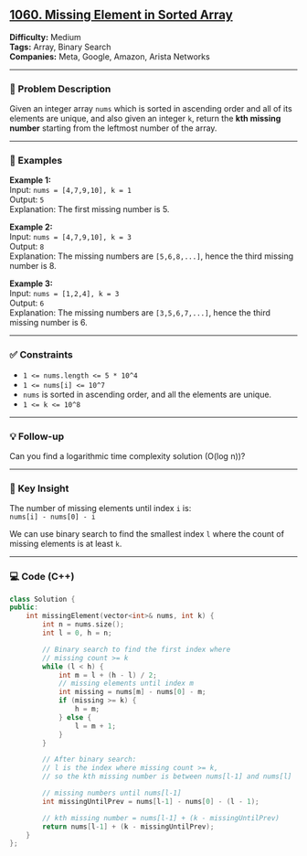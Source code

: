 ## [1060. Missing Element in Sorted Array](https://leetcode.com/problems/missing-element-in-sorted-array/)

**Difficulty:** Medium  
**Tags:** Array, Binary Search  
**Companies:** Meta, Google, Amazon, Arista Networks

---

### 📝 Problem Description

Given an integer array `nums` which is sorted in ascending order and all of its elements are unique, and also given an integer `k`, return the **kth missing number** starting from the leftmost number of the array.

---

### 📘 Examples

**Example 1:**  
Input: `nums = [4,7,9,10], k = 1`  
Output: `5`  
Explanation: The first missing number is 5.

**Example 2:**  
Input: `nums = [4,7,9,10], k = 3`  
Output: `8`  
Explanation: The missing numbers are `[5,6,8,...]`, hence the third missing number is 8.

**Example 3:**  
Input: `nums = [1,2,4], k = 3`  
Output: `6`  
Explanation: The missing numbers are `[3,5,6,7,...]`, hence the third missing number is 6.

---

### ✅ Constraints

- `1 <= nums.length <= 5 * 10^4`
- `1 <= nums[i] <= 10^7`
- `nums` is sorted in ascending order, and all the elements are unique.
- `1 <= k <= 10^8`

---

### 💡 Follow-up

Can you find a logarithmic time complexity solution (O(log n))?

---

### 🔑 Key Insight

The number of missing elements until index `i` is:  
`nums[i] - nums[0] - i`

We can use binary search to find the smallest index `l` where the count of missing elements is at least `k`.

---

### 💻 Code (C++)

```cpp
class Solution {
public:
    int missingElement(vector<int>& nums, int k) {
        int n = nums.size();
        int l = 0, h = n;

        // Binary search to find the first index where
        // missing count >= k
        while (l < h) {
            int m = l + (h - l) / 2;
            // missing elements until index m
            int missing = nums[m] - nums[0] - m;
            if (missing >= k) {
                h = m;
            } else {
                l = m + 1;
            }
        }

        // After binary search:
        // l is the index where missing count >= k,
        // so the kth missing number is between nums[l-1] and nums[l]

        // missing numbers until nums[l-1]
        int missingUntilPrev = nums[l-1] - nums[0] - (l - 1);

        // kth missing number = nums[l-1] + (k - missingUntilPrev)
        return nums[l-1] + (k - missingUntilPrev);
    }
};
```
